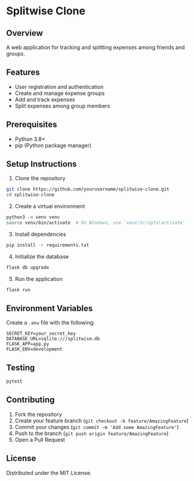 # Splitwise Clone

## Overview
A web application for tracking and splitting expenses among friends and groups.

## Features
- User registration and authentication
- Create and manage expense groups
- Add and track expenses
- Split expenses among group members

## Prerequisites
- Python 3.8+
- pip (Python package manager)

## Setup Instructions

1. Clone the repository
```bash
git clone https://github.com/yourusername/splitwise-clone.git
cd splitwise-clone
```

2. Create a virtual environment
```bash
python3 -m venv venv
source venv/bin/activate  # On Windows, use `venv\Scripts\activate`
```

3. Install dependencies
```bash
pip install -r requirements.txt
```

4. Initialize the database
```bash
flask db upgrade
```

5. Run the application
```bash
flask run
```

## Environment Variables
Create a `.env` file with the following:
```
SECRET_KEY=your_secret_key
DATABASE_URL=sqlite:///splitwise.db
FLASK_APP=app.py
FLASK_ENV=development
```

## Testing
```bash
pytest
```

## Contributing
1. Fork the repository
2. Create your feature branch (`git checkout -b feature/AmazingFeature`)
3. Commit your changes (`git commit -m 'Add some AmazingFeature'`)
4. Push to the branch (`git push origin feature/AmazingFeature`)
5. Open a Pull Request

## License
Distributed under the MIT License.
